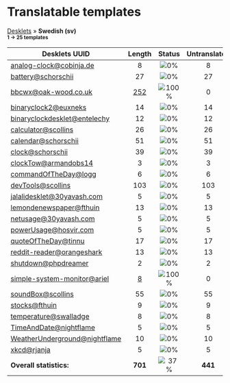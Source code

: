 # Translatable templates
[Desklets](../README.md) &#187; **Swedish (sv)**
<br><sub>**1 &#8594; 25 templates**</sub>

Desklets UUID | Length | Status | Untranslated
------------|:------:|:------:|:-----------:
[analog-clock@cobinja.de](../desklets-status/analog-clock@cobinja.de/README.md) | 8 | ![0%](http://progressed.io/bar/0) | 8
[battery@schorschii](../desklets-status/battery@schorschii/README.md) | 27 | ![0%](http://progressed.io/bar/0) | 27
[bbcwx@oak-wood.co.uk](../desklets-status/bbcwx@oak-wood.co.uk/README.md) | [252](../desklets-status/bbcwx@oak-wood.co.uk/po/sv.po) | ![100%](http://progressed.io/bar/100) |  0
[binaryclock2@euxneks](../desklets-status/binaryclock2@euxneks/README.md) | 14 | ![0%](http://progressed.io/bar/0) | 14
[binaryclockdesklet@entelechy](../desklets-status/binaryclockdesklet@entelechy/README.md) | 12 | ![0%](http://progressed.io/bar/0) | 12
[calculator@scollins](../desklets-status/calculator@scollins/README.md) | 26 | ![0%](http://progressed.io/bar/0) | 26
[calendar@schorschii](../desklets-status/calendar@schorschii/README.md) | 51 | ![0%](http://progressed.io/bar/0) | 51
[clock@schorschii](../desklets-status/clock@schorschii/README.md) | 39 | ![0%](http://progressed.io/bar/0) | 39
[clockTow@armandobs14](../desklets-status/clockTow@armandobs14/README.md) | 3 | ![0%](http://progressed.io/bar/0) | 3
[commandOfTheDay@logg](../desklets-status/commandOfTheDay@logg/README.md) | 6 | ![0%](http://progressed.io/bar/0) | 6
[devTools@scollins](../desklets-status/devTools@scollins/README.md) | 103 | ![0%](http://progressed.io/bar/0) | 103
[jalalidesklet@30yavash.com](../desklets-status/jalalidesklet@30yavash.com/README.md) | 5 | ![0%](http://progressed.io/bar/0) | 5
[lemondenewspaper@fthuin](../desklets-status/lemondenewspaper@fthuin/README.md) | 13 | ![0%](http://progressed.io/bar/0) | 13
[netusage@30yavash.com](../desklets-status/netusage@30yavash.com/README.md) | 5 | ![0%](http://progressed.io/bar/0) | 5
[powerUsage@hosvir.com](../desklets-status/powerUsage@hosvir.com/README.md) | 5 | ![0%](http://progressed.io/bar/0) | 5
[quoteOfTheDay@tinnu](../desklets-status/quoteOfTheDay@tinnu/README.md) | 17 | ![0%](http://progressed.io/bar/0) | 17
[reddit-reader@orangeshark](../desklets-status/reddit-reader@orangeshark/README.md) | 13 | ![0%](http://progressed.io/bar/0) | 13
[shutdown@phpdreamer](../desklets-status/shutdown@phpdreamer/README.md) | 2 | ![0%](http://progressed.io/bar/0) | 2
[simple-system-monitor@ariel](../desklets-status/simple-system-monitor@ariel/README.md) | [8](../desklets-status/simple-system-monitor@ariel/po/sv.po) | ![100%](http://progressed.io/bar/100) |  0
[soundBox@scollins](../desklets-status/soundBox@scollins/README.md) | 55 | ![0%](http://progressed.io/bar/0) | 55
[stocks@fthuin](../desklets-status/stocks@fthuin/README.md) | 9 | ![0%](http://progressed.io/bar/0) | 9
[temperature@swalladge](../desklets-status/temperature@swalladge/README.md) | 8 | ![0%](http://progressed.io/bar/0) | 8
[TimeAndDate@nightflame](../desklets-status/TimeAndDate@nightflame/README.md) | 5 | ![0%](http://progressed.io/bar/0) | 5
[WeatherUnderground@nightflame](../desklets-status/WeatherUnderground@nightflame/README.md) | 10 | ![0%](http://progressed.io/bar/0) | 10
[xkcd@rjanja](../desklets-status/xkcd@rjanja/README.md) | 5 | ![0%](http://progressed.io/bar/0) | 5
**Overall statistics:** | **701** | ![37%](http://progressed.io/bar/37) | **441**
